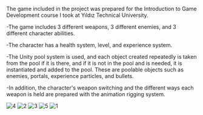 The game included in the project was prepared for the Introduction to Game Development course I took at Yıldız Technical University. 

-The game includes 3 different weapons, 3 different enemies, and 3 different character abilities. 

-The character has a health system, level, and experience system. 

-The Unity pool system is used, and each object created repeatedly is taken from the pool if it is there, and if it is not in the pool and is needed, it is instantiated and added to the pool. These are poolable objects such as enemies, portals, experience particles, and bullets. 

-In addition, the character's weapon switching and the different ways each weapon is held are prepared with the animation rigging system.

![4](https://user-images.githubusercontent.com/81265340/210109929-60f56e82-ede9-4102-b8d9-234c10d88812.png)
![2](https://user-images.githubusercontent.com/81265340/210109925-1f59ec15-e8fd-41e2-b9b9-a72602ccf11e.png)
![3](https://user-images.githubusercontent.com/81265340/210109928-56baca0e-3e24-4831-8320-f237c581adf6.png)
![5](https://user-images.githubusercontent.com/81265340/210109931-479f092a-d10d-4648-83f2-7232d10b7eca.png)
![1](https://user-images.githubusercontent.com/81265340/210109932-b05e4711-4bf1-45fc-97bf-172bc549e629.png)
